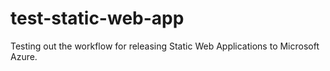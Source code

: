 # test-static-web-app

Testing out the workflow for releasing Static Web Applications to Microsoft Azure.